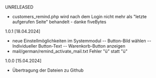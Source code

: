 UNRELEASED


- customers_remind.php wird nach dem Login nicht mehr als "letzte aufgerufen Seite" behandelt - danke fiveBytes

1.0.1 [18.04.2024]

- neue Einstellmöglichkeiten im Systemmodul
	-- Button-Bild wählen
	-- Individueller Button-Text
	-- Warenkorb-Button anzeigen
- mail/german/remind_activate_mail.txt Fehler "ü" statt "&uuml;"


1.0.0 [15.04.2024]

- Übertragung der Dateien zu Github
